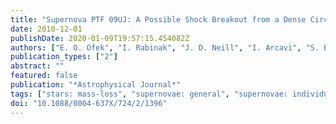 ```yaml
---
title: "Supernova PTF 09UJ: A Possible Shock Breakout from a Dense Circumstellar Wind"
date: 2010-12-01
publishDate: 2020-01-09T19:57:15.454082Z
authors: ["E. O. Ofek", "I. Rabinak", "J. D. Neill", "I. Arcavi", "S. B. Cenko", "E. Waxman", "S. R. Kulkarni", "A. Gal-Yam", "P. E. Nugent", "L. Bildsten", "J. S. Bloom", "A. V. Filippenko", "K. Forster", "D. A. Howell", "J. Jacobsen", "M. M. Kasliwal", "N. Law", "C. Martin", "D. Poznanski", "R. M. Quimby", "K. J. Shen", "M. Sullivan", "R. Dekany", "G. Rahmer", "D. Hale", "R. Smith", "J. Zolkower", "V. Velur", "R. Walters", "J. Henning", "K. Bui", "D. McKenna"]
publication_types: ["2"]
abstract: ""
featured: false
publication: "*Astrophysical Journal*"
tags: ["stars: mass-loss", "supernovae: general", "supernovae: individual: PTF 09uj", "Astrophysics - High Energy Astrophysical Phenomena"]
doi: "10.1088/0004-637X/724/2/1396"
---
```


